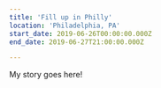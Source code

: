 ```yaml
---
title: 'Fill up in Philly'
location: 'Philadelphia, PA'
start_date: 2019-06-26T00:00:00.000Z
end_date: 2019-06-27T21:00:00.000Z

---
```

My story goes here!
